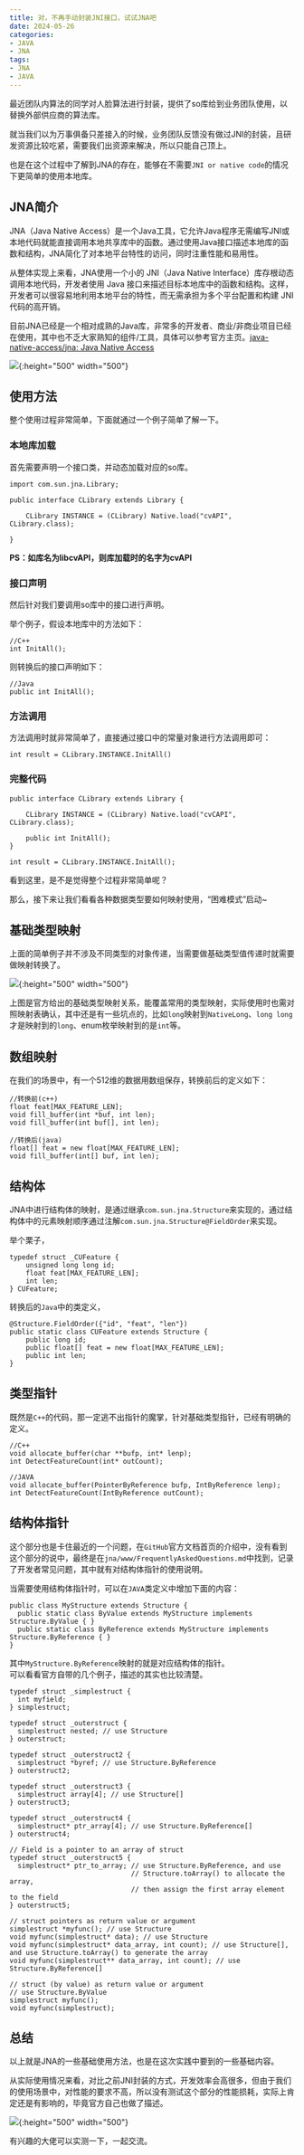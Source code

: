 ```yaml
---
title: 对，不再手动封装JNI接口，试试JNA吧
date: 2024-05-26
categories:
- JAVA
- JNA
tags:
- JNA
- JAVA
---
```


最近团队内算法的同学对人脸算法进行封装，提供了so库给到业务团队使用，以替换外部供应商的算法库。  

就当我们以为万事俱备只差接入的时候，业务团队反馈没有做过JNI的封装，且研发资源比较吃紧，需要我们出资源来解决，所以只能自己顶上。  

也是在这个过程中了解到JNA的存在，能够在不需要`JNI or native code`的情况下更简单的使用本地库。  

## JNA简介  

JNA（Java Native Access）是一个Java工具，它允许Java程序无需编写JNI或本地代码就能直接调用本地共享库中的函数。通过使用Java接口描述本地库的函数和结构，JNA简化了对本地平台特性的访问，同时注重性能和易用性。  

从整体实现上来看，JNA使用一个小的 JNI（Java Native Interface）库存根动态调用本地代码，开发者使用 Java 接口来描述目标本地库中的函数和结构。这样，开发者可以很容易地利用本地平台的特性，而无需承担为多个平台配置和构建 JNI 代码的高开销。  

目前JNA已经是一个相对成熟的Java库，非常多的开发者、商业/非商业项目已经在使用，其中也不乏大家熟知的组件/工具，具体可以参考官方主页。[java-native-access/jna: Java Native Access](https://github.com/java-native-access/jna)  

![](https://github.com/Taaang/blog/blob/master/assets/images/post_imgs/jna/1.png?raw=true){:height="500" width="500"}  

## 使用方法  

整个使用过程非常简单，下面就通过一个例子简单了解一下。  

### 本地库加载  

首先需要声明一个接口类，并动态加载对应的so库。  

```
import com.sun.jna.Library;

public interface CLibrary extends Library {

    CLibrary INSTANCE = (CLibrary) Native.load("cvAPI", CLibrary.class);

}
```

**PS：如库名为libcvAPI，则库加载时的名字为cvAPI**  

### 接口声明  

然后针对我们要调用so库中的接口进行声明。  

举个例子，假设本地库中的方法如下：  
```
//C++
int InitAll();
```
则转换后的接口声明如下：  
```
//Java
public int InitAll();
```

### 方法调用  

方法调用时就非常简单了，直接通过接口中的常量对象进行方法调用即可：  

```
int result = CLibrary.INSTANCE.InitAll()
```

### 完整代码  

```
public interface CLibrary extends Library {

    CLibrary INSTANCE = (CLibrary) Native.load("cvCAPI", CLibrary.class);

	public int InitAll();
}

int result = CLibrary.INSTANCE.InitAll();
```

看到这里，是不是觉得整个过程非常简单呢？  

那么，接下来让我们看看各种数据类型要如何映射使用，“困难模式”启动~  

## 基础类型映射   

上面的简单例子并不涉及不同类型的对象传递，当需要做基础类型值传递时就需要做映射转换了。   

![](https://github.com/Taaang/blog/blob/master/assets/images/post_imgs/jna/2.png?raw=true){:height="500" width="500"}


上图是官方给出的基础类型映射关系，能覆盖常用的类型映射，实际使用时也需对照映射表确认，其中还是有一些坑点的，比如`long`映射到`NativeLong`、`long long`才是映射到的`long`、enum枚举映射到的是`int`等。  

## 数组映射  

在我们的场景中，有一个512维的数据用数组保存，转换前后的定义如下：  

```
//转换前(c++)
float feat[MAX_FEATURE_LEN];
void fill_buffer(int *buf, int len);
void fill_buffer(int buf[], int len);

//转换后(java)
float[] feat = new float[MAX_FEATURE_LEN];
void fill_buffer(int[] buf, int len);
```

## 结构体  

JNA中进行结构体的映射，是通过继承`com.sun.jna.Structure`来实现的，通过结构体中的元素映射顺序通过注解`com.sun.jna.Structure@FieldOrder`来实现。  

举个栗子，  

```
typedef struct _CUFeature {
    unsigned long long id;                 
    float feat[MAX_FEATURE_LEN];          
    int len;                               
} CUFeature;

```

转换后的`Java`中的类定义，  

```
@Structure.FieldOrder({"id", "feat", "len"})
public static class CUFeature extends Structure {
    public long id;                 
    public float[] feat = new float[MAX_FEATURE_LEN];
    public int len;                               
}
```

## 类型指针  

既然是`C++`的代码，那一定逃不出指针的魔掌，针对基础类型指针，已经有明确的定义。  

```
//C++
void allocate_buffer(char **bufp, int* lenp);
int DetectFeatureCount(int* outCount);

//JAVA
void allocate_buffer(PointerByReference bufp, IntByReference lenp);
int DetectFeatureCount(IntByReference outCount);
```

## 结构体指针  

这个部分也是卡住最近的一个问题，在`GitHub`官方文档首页的介绍中，没有看到这个部分的说中，最终是在`jna/www/FrequentlyAskedQuestions.md`中找到，记录了开发者常见问题，其中就有对结构体指针的使用说明。  

当需要使用结构体指针时，可以在`JAVA`类定义中增加下面的内容：  

```
public class MyStructure extends Structure {
  public static class ByValue extends MyStructure implements Structure.ByValue { }
  public static class ByReference extends MyStructure implements Structure.ByReference { }
}
```

其中`MyStructure.ByReference`映射的就是对应结构体的指针。  
可以看看官方自带的几个例子，描述的其实也比较清楚。  

```
typedef struct _simplestruct {
  int myfield;
} simplestruct;

typedef struct _outerstruct {
  simplestruct nested; // use Structure
} outerstruct;

typedef struct _outerstruct2 {
  simplestruct *byref; // use Structure.ByReference
} outerstruct2;

typedef struct _outerstruct3 {
  simplestruct array[4]; // use Structure[]
} outerstruct3;

typedef struct _outerstruct4 {
  simplestruct* ptr_array[4]; // use Structure.ByReference[]
} outerstruct4;

// Field is a pointer to an array of struct
typedef struct _outerstruct5 {
  simplestruct* ptr_to_array; // use Structure.ByReference, and use
                              // Structure.toArray() to allocate the array,
                              // then assign the first array element to the field
} outerstruct5;

// struct pointers as return value or argument
simplestruct *myfunc(); // use Structure
void myfunc(simplestruct* data); // use Structure
void myfunc(simplestruct* data_array, int count); // use Structure[], and use Structure.toArray() to generate the array
void myfunc(simplestruct** data_array, int count); // use Structure.ByReference[]

// struct (by value) as return value or argument
// use Structure.ByValue
simplestruct myfunc();
void myfunc(simplestruct);
```

## 总结  

以上就是JNA的一些基础使用方法，也是在这次实践中要到的一些基础内容。  

从实际使用情况来看，对比之前JNI封装的方式，开发效率会高很多，但由于我们的使用场景中，对性能的要求不高，所以没有测试这个部分的性能损耗，实际上肯定还是有影响的，毕竟官方自己也做了描述。  

![](https://github.com/Taaang/blog/blob/master/assets/images/post_imgs/jna/3.png?raw=true){:height="500" width="500"}

有兴趣的大佬可以实测一下，一起交流。  
